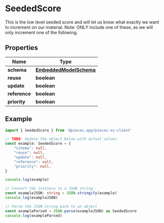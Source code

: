 
# SeededScore

This is the low level seeded score and will let us know what exactly we want to increment on our material.  Note: ONLY include one of these, as we will only increment one of the following.

## Properties

Name | Type
------------ | -------------
**schema** | [**EmbeddedModelSchema**](EmbeddedModelSchema)
**reuse** | **boolean**
**update** | **boolean**
**reference** | **boolean**
**priority** | **boolean**

## Example

```typescript
import { SeededScore } from '@pieces.app/pieces-os-client'

// TODO: Update the object below with actual values
const example: SeededScore = {
    "schema": null,
    "reuse": null,
    "update": null,
    "reference": null,
    "priority": null,
}

console.log(example)

// Convert the instance to a JSON string
const exampleJSON: string = JSON.stringify(example)
console.log(exampleJSON)

// Parse the JSON string back to an object
const exampleParsed = JSON.parse(exampleJSON) as SeededScore
console.log(exampleParsed)
```


